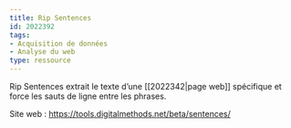 ```yaml
---
title: Rip Sentences
id: 2022392
tags:
- Acquisition de données
- Analyse du web
type: ressource
---
```


Rip Sentences extrait le texte d’une [[2022342|page web]] spécifique et force les sauts de ligne entre les phrases.

Site web : <https://tools.digitalmethods.net/beta/sentences/>

